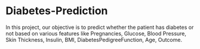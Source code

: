 # Diabetes-Prediction
In this project, our objective is to predict whether the patient has diabetes or not based on various features like Pregnancies, Glucose, Blood Pressure, Skin Thickness, Insulin, BMI, DiabetesPedigreeFunction, Age, Outcome.

